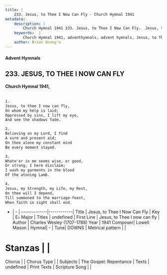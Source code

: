 ```yaml
---
title: |
    233. Jesus, to Thee I Now Can Fly - Church Hymnal 1941
metadata:
    description: |
        Church Hymnal 1941 233. Jesus, to Thee I Now Can Fly.  Jesus, to thee I now can fly,  On whom my help is laid;  Oppressed by sins, I lift my eye,  And see the shadows fade.  
    keywords:  |
        Church Hymnal 1941, adventhymnals, advent hymnals, Jesus, to Thee I Now Can Fly, Jesus, to Thee I now can fly. 
    author: Brian Onang'o
---
```


#### Advent Hymnals
## 233. JESUS, TO THEE I NOW CAN FLY
####  Church Hymnal 1941,

```txt

1.
Jesus, to thee I now can fly, 
On whom my help is laid; 
Oppressed by sins, I lift my eye, 
And see the shadows fade. 

2.
Believing on my Lord, I find 
A sure and present aid; 
On thee alone my constant mind 
Be every moment stayed. 

3.
Whate'er in me seems wise, or good, 
Or strong, I here disclaim; 
I wash my garments in the blood 
Of the atoning Lamb. 

4.
Jesus, my Strength, my Life, my Rest, 
On thee will I depend, 
Till summoned to the marriage-feast, 
When faith in sight shall end.


```

- |   -  |
-------------|------------|
Title | Jesus, to Thee I Now Can Fly |
Key | E♭ Major |
Titles | undefined |
First Line | Jesus, to Thee I now can fly |
Author | Charles Wesley (1707-1788)
Year | 1941
Composer| Lowell Mason |
Hymnal|  - |
Tune| DOWNS |
Metrical pattern | |
# Stanzas |  |
Chorus |  |
Chorus Type |  |
Subjects | The Gospel: Repentance |
Texts | undefined |
Print Texts | 
Scripture Song |  |
    
